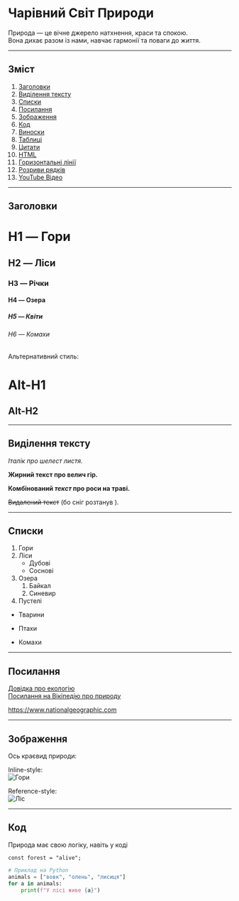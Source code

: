 # Чарівний Світ Природи 

Природа — це вічне джерело натхнення, краси та спокою.  
Вона дихає разом із нами, навчає гармонії та поваги до життя.

---

## Зміст
1. [Заголовки](#заголовки)
2. [Виділення тексту](#виділення-тексту)
3. [Списки](#списки)
4. [Посилання](#посилання)
5. [Зображення](#зображення)
6. [Код](#код)
7. [Виноски](#виноски)
8. [Таблиці](#таблиці)
9. [Цитати](#цитати)
10. [HTML](#html)
11. [Горизонтальні лінії](#горизонтальні-лінії)
12. [Розриви рядків](#розриви-рядків)
13. [YouTube Відео](#youtube-відео)

---

## Заголовки

# H1 — Гори
## H2 — Ліси
### H3 — Річки
#### H4 — Озера
##### H5 — Квіти
###### H6 — Комахи

Альтернативний стиль:

Alt-H1
======

Alt-H2
------

---

## Виділення тексту

*Італік про шелест листя.*

**Жирний текст про велич гір.**

**Комбінований _текст_ про роси на траві.**

~~Видалений текст~~ (бо сніг розтанув ).

---

## Списки

1. Гори
2. Ліси  
   - Дубові  
   - Соснові  
3. Озера  
   1. Байкал  
   2. Синевир  
4. Пустелі  

* Тварини
- Птахи
+ Комахи

---

## Посилання

[Довідка про екологію](https://www.worldwildlife.org "WWF — захист природи")  
[Посилання на Вікіпедію про природу][wiki]

<https://www.nationalgeographic.com>

[wiki]: https://uk.wikipedia.org/wiki/Природа

---

## Зображення

Ось краєвид природи:

Inline-style:  
![Гори](https://upload.wikimedia.org/wikipedia/commons/6/6e/Mount_Everest_as_seen_from_Drukair2_PLW_edit.jpg "Велич гір")

Reference-style:  
![Ліс][forest]

[forest]: https://upload.wikimedia.org/wikipedia/commons/5/57/Fir_forest.jpg "Зелений ліс"

---

## Код

Природа має свою логіку, навіть у коді 

`const forest = "alive";`

```python
# Приклад на Python
animals = ["вовк", "олень", "лисиця"]
for a in animals:
    print(f"У лісі живе {a}")
